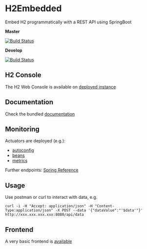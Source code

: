 # H2Embedded
Embed H2 programmatically with a REST API using SpringBoot

**Master**

[![Build Status](https://travis-ci.org/lcappuccio/h2-embedded.svg?branch=master)](https://travis-ci.org/lcappuccio/h2-embedded)

**Develop**

[![Build Status](https://travis-ci.org/lcappuccio/h2-embedded.svg?branch=develop)](https://travis-ci.org/lcappuccio/h2-embedded)

## H2 Console
The H2 Web Console is available on [deployed instance](http://localhost:8080/h2-console)

## Documentation

Check the bundled [documentation](http://localhost:8080/swagger-ui.html)

## Monitoring

Actuators are deployed (e.g.):

* [autoconfig](http://localhost:8080/autoconfig)
* [beans](http://localhost:8080/beans)
* [metrics](http://localhost:8080/metrics)

Further endpoints: [Spring Reference](http://docs.spring.io/spring-boot/docs/current-SNAPSHOT/reference/htmlsingle/#production-ready-endpoints)

## Usage

Use postman or curl to interact with data, e.g.

```curl -i -H "Accept: application/json" -H "Content-Type:application/json" -X POST --data '{"dataValue":"'$data'"}' http://xxx.xxx.xxx.xxx:8080/api/data```

## Frontend

A very basic frontend is [available](http://localhost:8080)